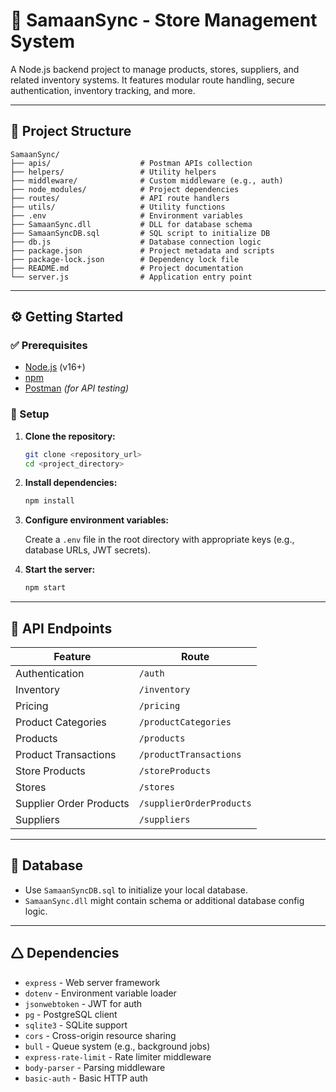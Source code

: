 # 💼 SamaanSync - Store Management System

A Node.js backend project to manage products, stores, suppliers, and related inventory systems. It features modular route handling, secure authentication, inventory tracking, and more.

---

## 📁 Project Structure

```
SamaanSync/
├── apis/                    # Postman APIs collection
├── helpers/                 # Utility helpers
├── middleware/              # Custom middleware (e.g., auth)
├── node_modules/            # Project dependencies
├── routes/                  # API route handlers
├── utils/                   # Utility functions
├── .env                     # Environment variables
├── SamaanSync.dll           # DLL for database schema
├── SamaanSyncDB.sql         # SQL script to initialize DB
├── db.js                    # Database connection logic
├── package.json             # Project metadata and scripts
├── package-lock.json        # Dependency lock file
├── README.md                # Project documentation
└── server.js                # Application entry point
```

---

## ⚙️ Getting Started

### ✅ Prerequisites

- [Node.js](https://nodejs.org/) (v16+)
- [npm](https://npmjs.com/)
- [Postman](https://www.postman.com/) *(for API testing)*

### 🚀 Setup

1. **Clone the repository:**

   ```bash
   git clone <repository_url>
   cd <project_directory>
   ```

2. **Install dependencies:**

   ```bash
   npm install
   ```

3. **Configure environment variables:**

   Create a `.env` file in the root directory with appropriate keys (e.g., database URLs, JWT secrets).

4. **Start the server:**

   ```bash
   npm start
   ```

---

## 📌 API Endpoints

| Feature                     | Route                        |
|----------------------------|------------------------------|
| Authentication             | `/auth`                      |
| Inventory                  | `/inventory`                 |
| Pricing                    | `/pricing`                   |
| Product Categories         | `/productCategories`         |
| Products                   | `/products`                  |
| Product Transactions       | `/productTransactions`       |
| Store Products             | `/storeProducts`             |
| Stores                     | `/stores`                    |
| Supplier Order Products    | `/supplierOrderProducts`     |
| Suppliers                  | `/suppliers`                 |

---

## 📓 Database

- Use `SamaanSyncDB.sql` to initialize your local database.
- `SamaanSync.dll` might contain schema or additional database config logic.

---

## 🛆 Dependencies

- `express` - Web server framework  
- `dotenv` - Environment variable loader  
- `jsonwebtoken` - JWT for auth  
- `pg` - PostgreSQL client  
- `sqlite3` - SQLite support  
- `cors` - Cross-origin resource sharing  
- `bull` - Queue system (e.g., background jobs)  
- `express-rate-limit` - Rate limiter middleware  
- `body-parser` - Parsing middleware  
- `basic-auth` - Basic HTTP auth  
